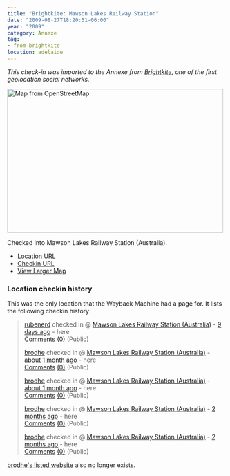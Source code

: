 ```yaml
---
title: "Brightkite: Mawson Lakes Railway Station"
date: "2009-08-27T18:20:51-06:00"
year: "2009"
category: Annexe
tag:
- from-brightkite
location: adelaide
---
```

<p style="font-style:italic">This check-in was imported to the Annexe from <a href="https://rubenerd.com/tag/from-brightkite/" title="View all posts imported from Brightkite">Brightkite</a>, one of the first geolocation social networks.</p> 

<p><img src="https://rubenerd.com/files/museum/openstreetmap-mawsonlakesrailwaystation@2x.png" style="width:500px; height:333px;" alt="Map from OpenStreetMap" /></p>

Checked into Mawson Lakes Railway Station (Australia).

* [Location URL](http://brightkite.com/places/769063c686411deb85c003048c0801e)
* [Checkin URL](http://brightkite.com/objects/a4d282de936811de9a14003048c10834)
* [View Larger Map](http://www.openstreetmap.org/#map=19/-34.80357/138.61243)

### Location checkin history

This was the only location that the Wayback Machine had a page for. It lists the following checkin history:

<blockquote>
<p><a href="http://brightkite.com/people/rubenerd">rubenerd</a> checked in @ 
<a href="http://brightkite.com/places/769063c686411deb85c003048c0801e">Mawson Lakes Railway Station (Australia)</a> - 
<a href="http://brightkite.com/objects/a4d282de936811de9a14003048c10834">9 days ago</a> - here<br />
<a href="http://brightkite.com/places/769063c686411deb85c003048c0801e#">Comments</a> 
<a href="http://brightkite.com/objects/a4d282de936811de9a14003048c10834">(0)</a> (Public)</p>

<p><a href="http://brightkite.com/people/brodhe">brodhe</a> checked in @ 
<a href="http://brightkite.com/places/769063c686411deb85c003048c0801e">Mawson Lakes Railway Station (Australia)</a> - 
<a href="http://brightkite.com/objects/925eaf467e2e11de9bac003048c10834">about 1 month ago</a> - here<br />
<a href="http://brightkite.com/places/769063c686411deb85c003048c0801e#">Comments</a> 
<a href="http://brightkite.com/objects/a4d282de936811de9a14003048c10834">(0)</a> (Public)</p>

<p><a href="http://brightkite.com/people/brodhe">brodhe</a> checked in @ 
<a href="http://brightkite.com/places/769063c686411deb85c003048c0801e">Mawson Lakes Railway Station (Australia)</a> - 
<a href="http://brightkite.com/objects/a9f0a3f274c011dea75d003048c0801e">about 1 month ago</a> - here<br />
<a href="http://brightkite.com/places/769063c686411deb85c003048c0801e#">Comments</a> 
<a href="http://brightkite.com/objects/a4d282de936811de9a14003048c10834">(0)</a> (Public)</p>

<p><a href="http://brightkite.com/people/brodhe">brodhe</a> checked in @ 
<a href="http://brightkite.com/places/769063c686411deb85c003048c0801e">Mawson Lakes Railway Station (Australia)</a> - 
<a href="http://brightkite.com/objects/bcca19086a7611de9da7003048c0801e">2 months ago</a> - here<br />
<a href="http://brightkite.com/places/769063c686411deb85c003048c0801e#">Comments</a> 
<a href="http://brightkite.com/objects/a4d282de936811de9a14003048c10834">(0)</a> (Public)</p>

<p><a href="http://brightkite.com/people/brodhe">brodhe</a> checked in @
<a href="http://brightkite.com/places/769063c686411deb85c003048c0801e">Mawson Lakes Railway Station (Australia)</a> -
<a href="http://brightkite.com/objects/771ae36686411deb85c003048c0801e">2 months ago</a> - here<br />
<a href="http://brightkite.com/places/769063c686411deb85c003048c0801e#">Comments</a> 
<a href="http://brightkite.com/objects/a4d282de936811de9a14003048c10834">(0)</a> (Public)</p>
</blockquote>

<p><a href="http://www.brodhe.com/">brodhe's listed website</a> also no longer exists.</p>






